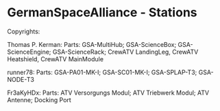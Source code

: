 GermanSpaceAlliance - Stations
===============

Copyrights:

Thomas P. Kerman: 
	Parts: GSA-MultiHub; GSA-ScienceBox; GSA-ScienceEngine; GSA-ScienceRack; CrewATV LandingLeg, CrewATV Heatshield, CrewATV MainModule

runner78: 
  Parts: GSA-PA01-MK-I; GSA-SC01-MK-I; GSA-SPLAP-T3; GSA-NODE-T3
	
Fr3aKyHDx:
	Parts: ATV Versorgungs Modul; ATV Triebwerk Modul; ATV Antenne; Docking Port
